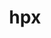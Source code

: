 ---
title: "hpx"
layout: cache
categories: [package, develop-2024-03-10]
meta: {"versions": ["1.9.1"], "compilers": ["cce@=15.0.1", "gcc@=11.4.0", "gcc@=9.4.0", "oneapi@=2024.0.0"], "oss": ["rhel8", "ubuntu20.04", "ubuntu22.04"], "platforms": ["linux"], "targets": ["neoverse_v1", "neoverse_v2", "ppc64le", "x86_64_v3", "zen4"], "stacks": ["e4s", "e4s-cray-rhel", "e4s-neoverse-v2", "e4s-neoverse_v1", "e4s-oneapi", "e4s-power", "e4s-rocm-external", "root"], "num_specs": 15, "num_specs_by_stack": {"e4s-cray-rhel": 1, "root": 15, "e4s-power": 2, "e4s-neoverse_v1": 4, "e4s-neoverse-v2": 4, "e4s-rocm-external": 2, "e4s": 1, "e4s-oneapi": 1}}
spec_details: [{"hash": "7fudzq74lzemj336mpwxpty6yb5kcdwy", "compiler": "cce@=15.0.1", "versions": ["1.9.1"], "os": "rhel8", "platform": "linux", "target": "zen4", "variants": ["~async_cuda", "~async_mpi", "build_system=cmake", "build_type=Release", "~cuda", "cxxstd=17", "~examples", "generator=ninja", "~generic_coroutines", "instrumentation=none", "~ipo", "malloc=tcmalloc", "max_cpu_count=512", "networking=mpi", "~rocm", "~tools"], "stacks": ["e4s-cray-rhel", "root"], "size": "-", "tarball": "https://binaries.spack.io/develop-2024-03-10/build_cache/linux-rhel8-zen4/cce-15.0.1/hpx-1.9.1/linux-rhel8-zen4-cce-15.0.1-hpx-1.9.1-7fudzq74lzemj336mpwxpty6yb5kcdwy.spack"}, {"hash": "o4e67ez4td2xtqxdicgdlgbg2t3hnxj7", "compiler": "gcc@=9.4.0", "versions": ["1.9.1"], "os": "ubuntu20.04", "platform": "linux", "target": "ppc64le", "variants": ["~async_cuda", "~async_mpi", "build_system=cmake", "build_type=Release", "+cuda", "cuda_arch=70", "cxxstd=17", "~examples", "generator=ninja", "~generic_coroutines", "instrumentation=none", "~ipo", "malloc=tcmalloc", "max_cpu_count=64", "networking=tcp", "~rocm", "~tools"], "stacks": ["e4s-power", "root"], "size": "-", "tarball": "https://binaries.spack.io/develop-2024-03-10/build_cache/linux-ubuntu20.04-ppc64le/gcc-9.4.0/hpx-1.9.1/linux-ubuntu20.04-ppc64le-gcc-9.4.0-hpx-1.9.1-o4e67ez4td2xtqxdicgdlgbg2t3hnxj7.spack"}, {"hash": "lvyhq5oialy5umr3lnw6sydvpjh2b7gf", "compiler": "gcc@=9.4.0", "versions": ["1.9.1"], "os": "ubuntu20.04", "platform": "linux", "target": "ppc64le", "variants": ["~async_cuda", "~async_mpi", "build_system=cmake", "build_type=Release", "~cuda", "cxxstd=17", "~examples", "generator=ninja", "~generic_coroutines", "instrumentation=none", "~ipo", "malloc=tcmalloc", "max_cpu_count=64", "networking=mpi", "~rocm", "~tools"], "stacks": ["e4s-power", "root"], "size": "-", "tarball": "https://binaries.spack.io/develop-2024-03-10/build_cache/linux-ubuntu20.04-ppc64le/gcc-9.4.0/hpx-1.9.1/linux-ubuntu20.04-ppc64le-gcc-9.4.0-hpx-1.9.1-lvyhq5oialy5umr3lnw6sydvpjh2b7gf.spack"}, {"hash": "tnd7frxwy672fy7xo6gsnuvi4g75rius", "compiler": "gcc@=11.4.0", "versions": ["1.9.1"], "os": "ubuntu22.04", "platform": "linux", "target": "neoverse_v1", "variants": ["~async_cuda", "~async_mpi", "build_system=cmake", "build_type=Release", "~cuda", "cxxstd=17", "~examples", "generator=ninja", "+generic_coroutines", "instrumentation=none", "~ipo", "malloc=tcmalloc", "max_cpu_count=64", "networking=mpi", "~rocm", "~tools"], "stacks": ["root", "e4s-neoverse_v1"], "size": "-", "tarball": "https://binaries.spack.io/develop-2024-03-10/build_cache/linux-ubuntu22.04-neoverse_v1/gcc-11.4.0/hpx-1.9.1/linux-ubuntu22.04-neoverse_v1-gcc-11.4.0-hpx-1.9.1-tnd7frxwy672fy7xo6gsnuvi4g75rius.spack"}, {"hash": "hexykge34xdyekrkthbrzzr6cte6erzf", "compiler": "gcc@=11.4.0", "versions": ["1.9.1"], "os": "ubuntu22.04", "platform": "linux", "target": "neoverse_v1", "variants": ["~async_cuda", "~async_mpi", "build_system=cmake", "build_type=Release", "+cuda", "cuda_arch=80", "cxxstd=17", "~examples", "generator=ninja", "+generic_coroutines", "instrumentation=none", "~ipo", "malloc=tcmalloc", "max_cpu_count=64", "networking=tcp", "~rocm", "~tools"], "stacks": ["root", "e4s-neoverse_v1"], "size": "-", "tarball": "https://binaries.spack.io/develop-2024-03-10/build_cache/linux-ubuntu22.04-neoverse_v1/gcc-11.4.0/hpx-1.9.1/linux-ubuntu22.04-neoverse_v1-gcc-11.4.0-hpx-1.9.1-hexykge34xdyekrkthbrzzr6cte6erzf.spack"}, {"hash": "tpisoto4pyijzhvglpdxzh4fagfvygtv", "compiler": "gcc@=11.4.0", "versions": ["1.9.1"], "os": "ubuntu22.04", "platform": "linux", "target": "neoverse_v1", "variants": ["~async_cuda", "~async_mpi", "build_system=cmake", "build_type=Release", "+cuda", "cuda_arch=75", "cxxstd=17", "~examples", "generator=ninja", "+generic_coroutines", "instrumentation=none", "~ipo", "malloc=tcmalloc", "max_cpu_count=64", "networking=tcp", "~rocm", "~tools"], "stacks": ["root", "e4s-neoverse_v1"], "size": "-", "tarball": "https://binaries.spack.io/develop-2024-03-10/build_cache/linux-ubuntu22.04-neoverse_v1/gcc-11.4.0/hpx-1.9.1/linux-ubuntu22.04-neoverse_v1-gcc-11.4.0-hpx-1.9.1-tpisoto4pyijzhvglpdxzh4fagfvygtv.spack"}, {"hash": "v7jsyvfabpmkgcdaateb527kgls7qlss", "compiler": "gcc@=11.4.0", "versions": ["1.9.1"], "os": "ubuntu22.04", "platform": "linux", "target": "neoverse_v1", "variants": ["~async_cuda", "~async_mpi", "build_system=cmake", "build_type=Release", "+cuda", "cuda_arch=90", "cxxstd=17", "~examples", "generator=ninja", "+generic_coroutines", "instrumentation=none", "~ipo", "malloc=tcmalloc", "max_cpu_count=64", "networking=tcp", "~rocm", "~tools"], "stacks": ["root", "e4s-neoverse_v1"], "size": "-", "tarball": "https://binaries.spack.io/develop-2024-03-10/build_cache/linux-ubuntu22.04-neoverse_v1/gcc-11.4.0/hpx-1.9.1/linux-ubuntu22.04-neoverse_v1-gcc-11.4.0-hpx-1.9.1-v7jsyvfabpmkgcdaateb527kgls7qlss.spack"}, {"hash": "gdas6k3ml7cfikb3qvigpcxz4ypa6xxq", "compiler": "gcc@=11.4.0", "versions": ["1.9.1"], "os": "ubuntu22.04", "platform": "linux", "target": "neoverse_v2", "variants": ["~async_cuda", "~async_mpi", "build_system=cmake", "build_type=Release", "+cuda", "cuda_arch=90", "cxxstd=17", "~examples", "generator=ninja", "+generic_coroutines", "instrumentation=none", "~ipo", "malloc=tcmalloc", "max_cpu_count=64", "networking=tcp", "~rocm", "~tools"], "stacks": ["root", "e4s-neoverse-v2"], "size": "-", "tarball": "https://binaries.spack.io/develop-2024-03-10/build_cache/linux-ubuntu22.04-neoverse_v2/gcc-11.4.0/hpx-1.9.1/linux-ubuntu22.04-neoverse_v2-gcc-11.4.0-hpx-1.9.1-gdas6k3ml7cfikb3qvigpcxz4ypa6xxq.spack"}, {"hash": "64ytdlzp4t54bxaoulzpro3lqta2t3ca", "compiler": "gcc@=11.4.0", "versions": ["1.9.1"], "os": "ubuntu22.04", "platform": "linux", "target": "neoverse_v2", "variants": ["~async_cuda", "~async_mpi", "build_system=cmake", "build_type=Release", "+cuda", "cuda_arch=75", "cxxstd=17", "~examples", "generator=ninja", "+generic_coroutines", "instrumentation=none", "~ipo", "malloc=tcmalloc", "max_cpu_count=64", "networking=tcp", "~rocm", "~tools"], "stacks": ["root", "e4s-neoverse-v2"], "size": "-", "tarball": "https://binaries.spack.io/develop-2024-03-10/build_cache/linux-ubuntu22.04-neoverse_v2/gcc-11.4.0/hpx-1.9.1/linux-ubuntu22.04-neoverse_v2-gcc-11.4.0-hpx-1.9.1-64ytdlzp4t54bxaoulzpro3lqta2t3ca.spack"}, {"hash": "c7poxwlcfxu2bgd2uegwe3h72f4ajvdw", "compiler": "gcc@=11.4.0", "versions": ["1.9.1"], "os": "ubuntu22.04", "platform": "linux", "target": "neoverse_v2", "variants": ["~async_cuda", "~async_mpi", "build_system=cmake", "build_type=Release", "+cuda", "cuda_arch=80", "cxxstd=17", "~examples", "generator=ninja", "+generic_coroutines", "instrumentation=none", "~ipo", "malloc=tcmalloc", "max_cpu_count=64", "networking=tcp", "~rocm", "~tools"], "stacks": ["root", "e4s-neoverse-v2"], "size": "-", "tarball": "https://binaries.spack.io/develop-2024-03-10/build_cache/linux-ubuntu22.04-neoverse_v2/gcc-11.4.0/hpx-1.9.1/linux-ubuntu22.04-neoverse_v2-gcc-11.4.0-hpx-1.9.1-c7poxwlcfxu2bgd2uegwe3h72f4ajvdw.spack"}, {"hash": "llbks3s333rugbzmqosi4ky4tmujqgg5", "compiler": "gcc@=11.4.0", "versions": ["1.9.1"], "os": "ubuntu22.04", "platform": "linux", "target": "neoverse_v2", "variants": ["~async_cuda", "~async_mpi", "build_system=cmake", "build_type=Release", "~cuda", "cxxstd=17", "~examples", "generator=ninja", "+generic_coroutines", "instrumentation=none", "~ipo", "malloc=tcmalloc", "max_cpu_count=64", "networking=mpi", "~rocm", "~tools"], "stacks": ["root", "e4s-neoverse-v2"], "size": "-", "tarball": "https://binaries.spack.io/develop-2024-03-10/build_cache/linux-ubuntu22.04-neoverse_v2/gcc-11.4.0/hpx-1.9.1/linux-ubuntu22.04-neoverse_v2-gcc-11.4.0-hpx-1.9.1-llbks3s333rugbzmqosi4ky4tmujqgg5.spack"}, {"hash": "yfbnefikoj2bni76dsroy2c76tcfrwx2", "compiler": "gcc@=11.4.0", "versions": ["1.9.1"], "os": "ubuntu22.04", "platform": "linux", "target": "x86_64_v3", "variants": ["amdgpu_target=gfx90a", "~async_cuda", "~async_mpi", "build_system=cmake", "build_type=Release", "~cuda", "cxxstd=17", "~examples", "generator=ninja", "~generic_coroutines", "instrumentation=none", "~ipo", "malloc=tcmalloc", "max_cpu_count=64", "networking=tcp", "+rocm", "~tools"], "stacks": ["root", "e4s-rocm-external"], "size": "-", "tarball": "https://binaries.spack.io/develop-2024-03-10/build_cache/linux-ubuntu22.04-x86_64_v3/gcc-11.4.0/hpx-1.9.1/linux-ubuntu22.04-x86_64_v3-gcc-11.4.0-hpx-1.9.1-yfbnefikoj2bni76dsroy2c76tcfrwx2.spack"}, {"hash": "s7v6tjeqmryasibafdmyblo3ctvdrav4", "compiler": "gcc@=11.4.0", "versions": ["1.9.1"], "os": "ubuntu22.04", "platform": "linux", "target": "x86_64_v3", "variants": ["amdgpu_target=gfx908", "~async_cuda", "~async_mpi", "build_system=cmake", "build_type=Release", "~cuda", "cxxstd=17", "~examples", "generator=ninja", "~generic_coroutines", "instrumentation=none", "~ipo", "malloc=tcmalloc", "max_cpu_count=64", "networking=tcp", "+rocm", "~tools"], "stacks": ["root", "e4s-rocm-external"], "size": "-", "tarball": "https://binaries.spack.io/develop-2024-03-10/build_cache/linux-ubuntu22.04-x86_64_v3/gcc-11.4.0/hpx-1.9.1/linux-ubuntu22.04-x86_64_v3-gcc-11.4.0-hpx-1.9.1-s7v6tjeqmryasibafdmyblo3ctvdrav4.spack"}, {"hash": "ngctvrdgufl6ax3gfmobu7lxzdbevfpd", "compiler": "gcc@=11.4.0", "versions": ["1.9.1"], "os": "ubuntu22.04", "platform": "linux", "target": "x86_64_v3", "variants": ["~async_cuda", "~async_mpi", "build_system=cmake", "build_type=Release", "~cuda", "cxxstd=17", "~examples", "generator=ninja", "~generic_coroutines", "instrumentation=none", "~ipo", "malloc=tcmalloc", "max_cpu_count=64", "networking=mpi", "~rocm", "~tools"], "stacks": ["root", "e4s"], "size": "-", "tarball": "https://binaries.spack.io/develop-2024-03-10/build_cache/linux-ubuntu22.04-x86_64_v3/gcc-11.4.0/hpx-1.9.1/linux-ubuntu22.04-x86_64_v3-gcc-11.4.0-hpx-1.9.1-ngctvrdgufl6ax3gfmobu7lxzdbevfpd.spack"}, {"hash": "7phhtjaihufbkmrzyt3ynddgoaynqeap", "compiler": "oneapi@=2024.0.0", "versions": ["1.9.1"], "os": "ubuntu22.04", "platform": "linux", "target": "x86_64_v3", "variants": ["~async_cuda", "~async_mpi", "build_system=cmake", "build_type=Release", "~cuda", "cxxstd=17", "~examples", "generator=ninja", "~generic_coroutines", "instrumentation=none", "~ipo", "malloc=tcmalloc", "max_cpu_count=64", "networking=mpi", "~rocm", "~tools"], "stacks": ["root", "e4s-oneapi"], "size": "-", "tarball": "https://binaries.spack.io/develop-2024-03-10/build_cache/linux-ubuntu22.04-x86_64_v3/oneapi-2024.0.0/hpx-1.9.1/linux-ubuntu22.04-x86_64_v3-oneapi-2024.0.0-hpx-1.9.1-7phhtjaihufbkmrzyt3ynddgoaynqeap.spack"}]
---